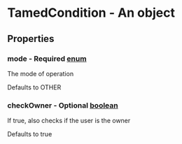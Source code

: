 

# TamedCondition - An object



## Properties



### mode - Required [enum](enum)



 The mode of operation



Defaults to OTHER



### checkOwner - Optional [boolean](boolean)



 If true, also checks if the user is the owner



Defaults to true

